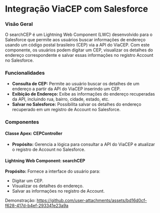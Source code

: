 # Integração ViaCEP com Salesforce
### Visão Geral
O searchCEP é um Lightning Web Component (LWC) desenvolvido para o Salesforce que permite aos usuários buscar informações de endereço usando um código postal brasileiro (CEP) via a API do ViaCEP. Com este componente, os usuários podem digitar um CEP, visualizar os detalhes do endereço correspondente e salvar essas informações no registro Account no Salesforce.

### Funcionalidades
- **Consulta de CEP:** Permite ao usuário buscar os detalhes de um endereço a partir da API do ViaCEP inserindo um CEP.
- **Exibição de Endereço:** Exibe as informações do endereço recuperadas da API, incluindo rua, bairro, cidade, estado, etc.
- **Salvar no Salesforce:** Possibilita salvar os detalhes do endereço recuperado em um registro de Account no Salesforce.

### Componentes
#### Classe Apex: CEPController
- **Propósito:** Gerencia a lógica para consultar a API do ViaCEP e atualizar o registro de Account no Salesforce.
#### Lightning Web Component: searchCEP
**Propósito:** Fornece a interface do usuário para:
- Digitar um CEP.
- Visualizar os detalhes do endereço.
- Salvar as informações no registro de Account.

Demonstração:
https://github.com/user-attachments/assets/bd16d0cf-f628-417d-b4ef-293341e23a9a

